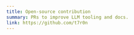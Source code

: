 ```yaml
---
title: Open-source contribution
summary: PRs to improve LLM tooling and docs.
link: https://github.com/t7r0n
---
```

